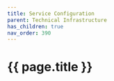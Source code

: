 ```yaml
---
title: Service Configuration
parent: Technical Infrastructure
has_children: true
nav_order: 390
---
```


# {{ page.title }}
